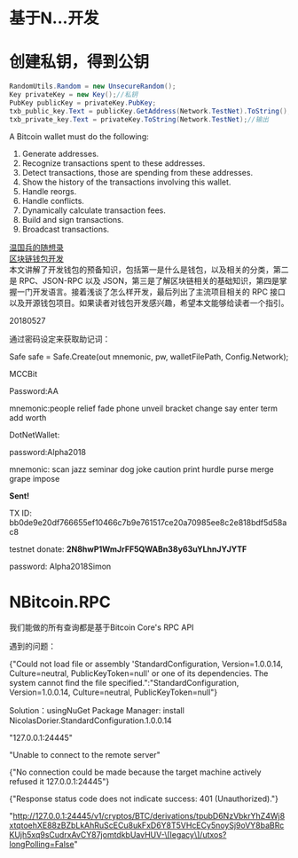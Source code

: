 # 基于N...开发

# 创建私钥，得到公钥

```csharp
RandomUtils.Random = new UnsecureRandom();
Key privateKey = new Key();//私钥
PubKey publicKey = privateKey.PubKey;
txb_public_key.Text = publicKey.GetAddress(Network.TestNet).ToString();
txb_private_key.Text = privateKey.ToString(Network.TestNet);//输出
```

A Bitcoin wallet must do the following:

1. Generate addresses.
2. Recognize transactions spent to these addresses.
3. Detect transactions, those are spending from these addresses.
4. Show the history of the transactions involving this wallet.
5. Handle reorgs.
6. Handle conflicts.
7. Dynamically calculate transaction fees.
8. Build and sign transactions.
9. Broadcast transactions.

[温国兵的随想录](https://dbarobin.com/blockchain/)  
[区块链钱包开发](https://medium.com/@robinwan/区块链钱包开发-b3ad79bb1c85)  
本文讲解了开发钱包的预备知识，包括第一是什么是钱包，以及相关的分类，第二是 RPC、JSON-RPC 以及 JSON，第三是了解区块链相关的基础知识，第四是掌握一门开发语言。接着浅谈了怎么样开发，最后列出了主流项目相关的 RPC 接口以及开源钱包项目。如果读者对钱包开发感兴趣，希望本文能够给读者一个指引。

20180527

通过密码设定来获取助记词：

Safe safe = Safe.Create\(out mnemonic, pw, walletFilePath, Config.Network\);

MCCBit

Password:AA

mnemonic:people relief fade phone unveil bracket change say enter term add worth

DotNetWallet:

password:Alpha2018

mnemonic: scan jazz seminar dog joke caution print hurdle purse merge grape impose

**Sent!**

TX ID: bb0de9e20df766655ef10466c7b9e761517ce20a70985ee8c2e818bdf5d58ac8

testnet donate: **2N8hwP1WmJrFF5QWABn38y63uYLhnJYJYTF**

password: Alpha2018Simon

# NBitcoin.RPC

我们能做的所有查询都是基于Bitcoin Core's RPC API

遇到的问题：

{"Could not load file or assembly 'StandardConfiguration, Version=1.0.0.14, Culture=neutral, PublicKeyToken=null' or one of its dependencies. The system cannot find the file specified.":"StandardConfiguration, Version=1.0.0.14, Culture=neutral, PublicKeyToken=null"}

Solution：usingNuGet Package Manager: install NicolasDorier.StandardConfiguration.1.0.0.14

"127.0.0.1:24445"



"Unable to connect to the remote server"

{"No connection could be made because the target machine actively refused it 127.0.0.1:24445"}



{"Response status code does not indicate success: 401 \(Unauthorized\)."}



"http://127.0.0.1:24445/v1/cryptos/BTC/derivations/tpubD6NzVbkrYhZ4Wj8xtqtoehXE88zBZbLkAhRuScECu8ukFxD6Y8T5VHcECy5noySj9oVY8baBRcKUjh5xq9sCudrxAvCY87jomtdkbUavHUV-\[legacy\]/utxos?longPolling=False"

